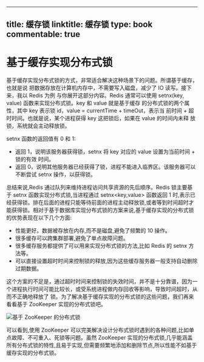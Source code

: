 
---
title: 缓存锁
linktitle: 缓存锁
type: book
commentable: true
---

# 基于缓存实现分布式锁

基于缓存实现分布式锁的方式，非常适合解决这种场景下的问题。所谓基于缓存，也就是说 把数据存放在计算机内存中，不需要写入磁盘，减少了 IO 读写。接下来，我以 Redis 为例 与你展开这部分内容。Redis 通常可以使用 setnx(key, value) 函数来实现分布式锁。key 和 value 就是基于缓存 的分布式锁的两个属性，其中 key 表示锁 id，value = currentTime + timeOut，表示当 前时间 + 超时时间。也就是说，某个进程获得 key 这把锁后，如果在 value 的时间内未释 放锁，系统就会主动释放锁。

setnx 函数的返回值有 0 和 1:

- 返回 1，说明该服务器获得锁，setnx 将 key 对应的 value 设置为当前时间 + 锁的有效 时间。
- 返回 0，说明其他服务器已经获得了锁，进程不能进入临界区。该服务器可以不断尝试 setnx 操作，以获得锁。

总结来说,Redis 通过队列来维持进程访问共享资源的先后顺序。Redis 锁主要基于 setnx 函数实现分布式锁,当进程通过 setnx<key,value> 函数返回 1 时,表示已经获得锁。排在后面的进程只能等待前面的进程主动释放锁,或者等到时间超时才能获得锁。相对于基于数据库实现分布式锁的方案来说,基于缓存实现的分布式锁的优势表现在以下几个方面:

- 性能更好。数据被存放在内存,而不是磁盘,避免了频繁的 10 操作。
- 很多缓存可以跨集群部署,避免了单点故障问题。
- 很多缓存服务都提供了可以用来实现分布式锁的方法,比如 Redis 的 setnx 方法等。
- 可以直接设置超时时间来控制锁的释放,因为这些缓存服务器一般支持自动删除过期数据。

这个方案的不足是，通过超时时间来控制锁的失效时间，并不是十分靠谱，因为一个进程执行时间可能比较长，或受系统进程做内存回收等影响，导致时间超时，从而不正确地释放了
锁。为了解决基于缓存实现的分布式锁的这些问题，我们再来看看基于 ZooKeeper 实现的分布式锁吧。

![基于 ZooKeeper 的分布式锁](https://pic.imgdb.cn/item/6058644d8322e6675c8890b1.jpg)

可以看到,使用 ZooKeeper 可以完美解决设计分布式锁时遇到的各种问题,比如单点故障、不可重入、死锁等问题。虽然 ZooKeeper 实现的分布式锁,几乎能涵盖所有分布式锁的特性,且易于实现,但需要频繁地添加和删除节点,所以性能不如基于缓存实现的分布式锁。

    
